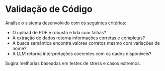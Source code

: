 # Validação de Código
Analise o sistema desenvolvido com os seguintes critérios:
- O upload de PDF é robusto e lida com falhas?
- A extração de dados retorna informações corretas e completas?
- A busca semântica encontra valores corretos mesmo com variações de nome?
- A LLM retorna interpretações coerentes com os dados disponíveis?

Sugira melhorias baseadas em testes de stress e casos extremos.
